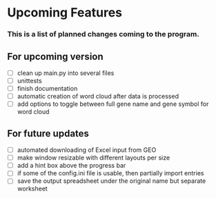 # Upcoming Features
### This is a list of planned changes coming to the program.

## For upcoming version
- [ ] clean up main.py into several files
- [ ] unittests
- [ ] finish documentation
- [ ] automatic creation of word cloud after data is processed
- [ ] add options to toggle between full gene name and gene symbol for word cloud

## For future updates
- [ ] automated downloading of Excel input from GEO
- [ ] make window resizable with different layouts per size
- [ ] add a hint box above the progress bar
- [ ] if some of the config.ini file is usable, then partially import entries
- [ ] save the output spreadsheet under the original name but separate worksheet

